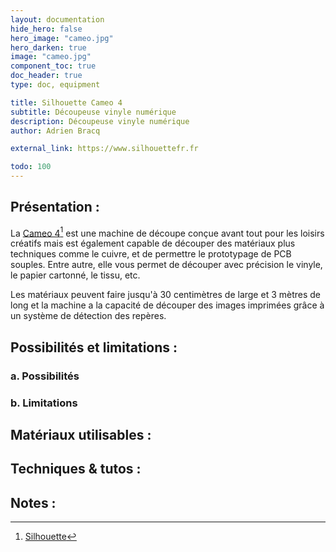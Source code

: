 ```yaml
---
layout: documentation
hide_hero: false
hero_image: "cameo.jpg"
hero_darken: true
image: "cameo.jpg"
component_toc: true
doc_header: true
type: doc, equipment

title: Silhouette Cameo 4
subtitle: Découpeuse vinyle numérique
description: Découpeuse vinyle numérique
author: Adrien Bracq

external_link: https://www.silhouettefr.fr

todo: 100
---
```


## Présentation :

La [Cameo 4](http://silhouettefr.fr/silhouette_cameo4.html)[^1] est une machine de découpe conçue avant tout pour les loisirs créatifs mais est également capable de découper des matériaux plus techniques comme le cuivre, et de permettre le prototypage de PCB souples. Entre autre, elle vous permet de découper avec précision le vinyle, le papier cartonné, le tissu, etc.

Les matériaux peuvent faire jusqu'à 30 centimètres de large et 3 mètres de long et la machine a la capacité de découper des images imprimées grâce à un système de détection des repères.

## Possibilités et limitations :

### a. Possibilités

### b. Limitations

## Matériaux utilisables :

## Techniques & tutos :


## Notes :

[^1]: [Silhouette](http://silhouettefr.fr/silhouette_cameo4.html)

